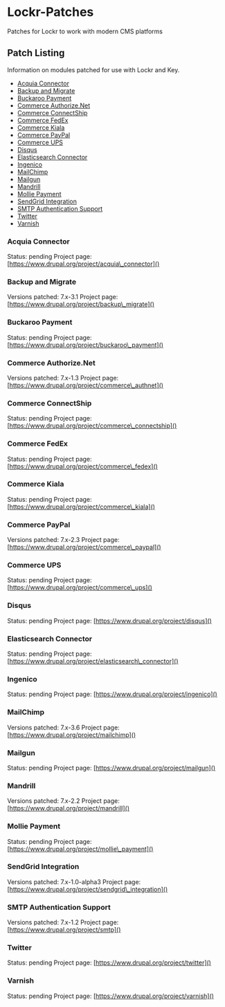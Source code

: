 # Lockr-Patches
Patches for Lockr to work with modern CMS platforms

## Patch Listing

Information on modules patched for use with Lockr and Key.

- [Acquia Connector](#acquia-connector)
- [Backup and Migrate](#backup-and-migrate)
- [Buckaroo Payment](#buckaroo-payment)
- [Commerce Authorize.Net](#commerce-authorize.net)
- [Commerce ConnectShip](#commerce-connectship)
- [Commerce FedEx](#commerce-fedex)
- [Commerce Kiala](#commerce-kiala)
- [Commerce PayPal](#commerce-paypal)
- [Commerce UPS](#commerce-ups)
- [Disqus](#disqus)
- [Elasticsearch Connector](#elasticsearch-connector)
- [Ingenico](#ingenico)
- [MailChimp](#mailchimp)
- [Mailgun](#mailgun)
- [Mandrill](#mandrill)
- [Mollie Payment](#mollie-payment)
- [SendGrid Integration](#sendgrid-integration)
- [SMTP Authentication Support](#smtp-authentication-support)
- [Twitter](#twitter)
- [Varnish](#varnish)

### Acquia Connector

Status: pending
Project page: [https://www.drupal.org/project/acquia\_connector]()

### Backup and Migrate

Versions patched: 7.x-3.1
Project page: [https://www.drupal.org/project/backup\_migrate]()

### Buckaroo Payment

Status: pending
Project page: [https://www.drupal.org/project/buckaroo\_payment]()

### Commerce Authorize.Net

Versions patched: 7.x-1.3
Project page: [https://www.drupal.org/project/commerce\_authnet]()

### Commerce ConnectShip

Status: pending
Project page: [https://www.drupal.org/project/commerce\_connectship]()

### Commerce FedEx

Status: pending
Project page: [https://www.drupal.org/project/commerce\_fedex]()

### Commerce Kiala

Status: pending
Project page: [https://www.drupal.org/project/commerce\_kiala]()

### Commerce PayPal

Versions patched: 7.x-2.3
Project page: [https://www.drupal.org/project/commerce\_paypal]()

### Commerce UPS

Status: pending
Project page: [https://www.drupal.org/project/commerce\_ups]()

### Disqus

Status: pending
Project page: [https://www.drupal.org/project/disqus]()

### Elasticsearch Connector

Status: pending
Project page: [https://www.drupal.org/project/elasticsearch\_connector]()

### Ingenico

Status: pending
Project page: [https://www.drupal.org/project/ingenico]()

### MailChimp

Versions patched: 7.x-3.6
Project page: [https://www.drupal.org/project/mailchimp]()

### Mailgun

Status: pending
Project page: [https://www.drupal.org/project/mailgun]()

### Mandrill

Versions patched: 7.x-2.2
Project page: [https://www.drupal.org/project/mandrill]()

### Mollie Payment

Status: pending
Project page: [https://www.drupal.org/project/mollie\_payment]()

### SendGrid Integration

Versions patched: 7.x-1.0-alpha3
Project page: [https://www.drupal.org/project/sendgrid\_integration]()

### SMTP Authentication Support

Versions patched: 7.x-1.2
Project page: [https://www.drupal.org/project/smtp]()

### Twitter

Status: pending
Project page: [https://www.drupal.org/project/twitter]()

### Varnish

Status: pending
Project page: [https://www.drupal.org/project/varnish]()
